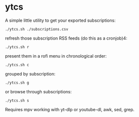 # ytcs

A simple little utility to get your exported subscriptions:

`./ytcs.sh ./subscriptions.csv`

refresh those subscription RSS feeds (do this as a cronjob)4:

`./ytcs.sh r`

present them in a rofi menu in chronological order:

`./ytcs.sh c`

grouped by subscription:

`./ytcs.sh g`

or browse through subscriptions:

`./ytcs.sh s`

Requires mpv working with yt-dlp or youtube-dl, awk, sed, grep.
